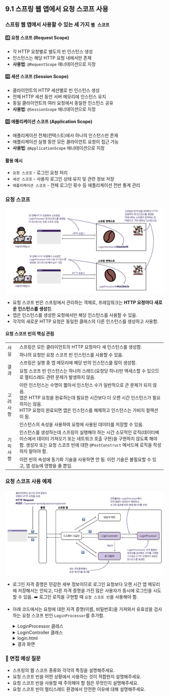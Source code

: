 ## 9.1 스프링 웹 앱에서 요청 스코프 사용

### 스프링 웹 앱에서 사용할 수 있는 세 가지 `웹 스코프`

#### 1️⃣ 요청 스코프 (Request Scope)
- 각 HTTP 요청별로 별도의 빈 인스턴스 생성
- 인스턴스는 해당 HTTP 요청 내에서만 존재
- **사용법**: `@RequestScope` 애너테이션으로 지정

#### 2️⃣ 세션 스코프 (Session Scope)
- 클라이언트의 HTTP 세션별로 빈 인스턴스 생성
- 전체 HTTP 세션 동안 서버 메모리에 인스턴스 유지
- 동일 클라이언트의 여러 요청에서 동일한 인스턴스 공유
- **사용법**: `@SessionScope` 애너테이션으로 지정

#### 3️⃣ 애플리케이션 스코프 (Application Scope)
- 애플리케이션 전체(컨텍스트)에서 하나의 인스턴스만 존재
- 애플리케이션 실행 동안 모든 클라이언트 요청이 접근 가능
- **사용법**: `@ApplicationScope` 애너테이션으로 지정

#### 활용 예시
- `요청 스코프` - 로그인 요청 처리
- `세션 스코프` - 사용자 로그인 상태 유지 및 관련 정보 저장
- `애플리케이션 스코프` - 전체 로그인 횟수 등 애플리케이션 전반 통계 관리


### 요청 스코프
![img.png](./img/9_1_1.png)
- 요청 스코프 빈은 스프링에서 관리하는 객체로, 프레임워크는 **HTTP 요청마다 새로운 인스턴스를 생성**함.
- 앱은 인스턴스를 생성한 요청에서만 해당 인스턴스를 사용할 수 있음.
- 각각의 새로운 HTTP 요청은 동일한 클래스의 다른 인스턴스를 생성하고 사용함.

#### 요청 스코프 빈의 핵심 관점

<table>
    <tr>
        <td rowspan="2">사실</td>
        <td>스프링은 모든 클라이언트의 HTTP 요청마다 새 인스턴스를 생성함.</td>
    </tr>
    <tr>
        <td>하나의 요청만 요청 스코프 빈 인스턴스를 사용할 수 있음.</td>
    </tr>
    <tr>
        <td rowspan="2">결과</td>
        <td>스프링은 실행 중 앱 메모리에 해당 빈의 인스턴스를 많이 생성함.</td>
    </tr>
    <tr>
        <td>요청 스코프 빈 인스턴스는 하나의 스레드(요청당 하나)만 액세스할 수 있으므로 멀티스레드 관련 문제가 발생하지 않음.</td>
    </tr>
    <tr>
        <td rowspan="2">고려<br>사항</td>
        <td>이런 인스턴스는 수명이 짧아서 인스턴스 수가 일반적으로 큰 문제가 되지 않음.<br> 앱은 HTTP 요청을 완료하는데 필요한 시간보다 더 오랜 시간 인스턴스가 필요하지는 않음.<br>HTTP 요청이 완료되면 앱은 인스턴스를 해제하고 인스턴스는 가비지 컬렉션이 됨.</td>
    </tr>
    <tr>
        <td>인스턴스의 속성을 사용하여 요청에 사용된 데이터를 저장할 수 있음.</td>
    </tr>
    <tr>
        <td rowspan="2">기피 사항</td>
        <td>인스턴스를 생성하는데 스프링이 실행해야 하는 시간 소모적인 로직(데이터베이스에서 데이터 가져오기 또는 네트워크 호출 구현)을 구현하지 않도록 해야 함. 생성자 또는 요청 스코프 빈에 대한 <code>@PostConstruct</code> 메서드에 로직을 작성하지 말아야 함.</td>
    </tr>
    <tr>
        <td>이런 빈의 속성에 동기화 기술을 사용하면 안 됨. 이런 기술은 불필요할 수 있고, 앱 성능에 영향을 줄 뿐임.</td>
    </tr>
</table>

### 요청 스코프 사용 예제
![img.png](./img/9_1_2.png)
- 로그인 자격 증명은 민감한 세부 정보이므로 로그인 요청보다 오랜 시간 앱 메모리에 저장해서는 안되고, 다른 자격 증명을 가진 많은 사용자가
  동시에 로그인을 시도할 수 있음. ➡️ 로그인 로직을 구현할 때 `요청 스코프 빈`을 사용해야 함.
- 아래 코드에서는 요청에 대한 자격 증명(이름, 비밀번호)을 가져와서 유효성을 검사하는 요청 스코프 빈인 `LoginProcessor`를 추가함.

    <details>
    <summary>LoginProcessor 클래스</summary>

    ```java
    @Component      // 스프링에 이 클래스가 빈이라고 지정하려고 스테레오타입 애너테이션을 사용함.
    @RequestScope   // @RequestScope 애너테이션을 사용하여 빈을 요청 스코프로 지정함. 즉 스프링은 HTTP 요청마다 새로운 인스턴스를 생성함.
    public class LoginProcessor {
    
        private String username;    // 빈은 자격 증명을 속성으로 저장함.
        private String password;
    
        public boolean login() {    // 빈은 로그인 로직을 구현하는 메서드를 정의함.
            String username = this.getUsername();
            String password = this.getPassword();
    
            if ("james".equals(username) && "password".equals(password)) {
                return true;
            } else {
                return false;
            }
        }
    
        // getters와 setters 생략
    }
    ```
    </details>

    <details>
    <summary>LoginController 클래스</summary>

    ```java
    @Controller // @Controller 스테레오타입 애너테이션을 사용하여 스프링 MVC 컨트롤러를 정의함.
    public class LoginController {
      
        private final LoginProcessor loginProcessor;
    
        public LoginController(LoginProcessor loginProcessor) {
            this.loginProcessor = loginProcessor;
        }
    
        @GetMapping("/")    // 컨트롤러 액션을 애플리케이션의 루트 경로("/")에 매핑함.
        public String loginGet() {
            return "login.html";    // 앱이 렌더링하는 뷰 이름을 반환함.
        }
    
        @PostMapping("/")   // 컨트롤러 액션을 로그인 페이지의 HTTP POST 요청과 매핑함.
        public String loginPost(
                @RequestParam String username,  // HTTP 요청 매개변수에서 자격 증명을 가져옴.
                @RequestParam String password,
                Model model                     // Model 매개변수를 선언하여 뷰에 메시지 값을 전달함.
        ) {
            loginProcessor.setUsername(username);
            loginProcessor.setPassword(password);
            boolean loggedIn = loginProcessor.login();
      
            if (loggedIn) {                     // 로그인 결과에 따라 뷰에 적절한 메시지를 전달함.
                model.addAttribute("message", "You are now logged in.");
            } else {
                model.addAttribute("message", "Login failed!");
            }
      
            return "login.html";                // 여전히 login.html을 반환하므로 동일한 페이지로 이동함.
        }
    }
    ```
    </details>

    <details>
    <summary>login.html</summary>

    ```html
    <!DOCTYPE html>
    <html lang="en" xmlns:th="http://www.thymeleaf.org">
    <head>
        <meta charset="UTF-8">
        <title>Login</title>
    </head>
    <body>
        <form action="/" method="post">
            Username: <input type="text" name="username" /><br />
            Password: <input type="password" name="password" /><br />
            <button type="submit">Log in</button>
        </form>
  
        <p th:text="${message}"></p>
    </body>
    </html>
    ```
    - `<p th:text="${message}"></p>` : 로그인 요청 결과 메시지를 표시함.
    </details>

    <details>
    <summary>결과 화면</summary>
    <p>로그인 폼</p>
    <img src="./img/9_1_3.png" width="350px">
    <p>로그인 실패 했을 때 - 실패 메시지를 표시함.</p>
    <img src="./img/9_1_4.png" width="350px">
    <p>로그인 성공 했을 때 - 성공 메시지를 표시함.</p>
    <img src="./img/9_1_5.png" width="350px">
    </details>



### 🙋 면접 예상 질문
- 스프링의 웹 스코프 종류와 각각의 특징을 설명해주세요.
- 요청 스코프 빈을 어떤 상황에서 사용하는 것이 적합한지 설명해주세요.
- 요청 스코프 빈을 사용할 때 주의해야 할 점은 무엇인지 설명해주세요.
- 요청 스코프 빈이 멀티스레드 환경에서 안전한 이유에 대해 설명해주세요.